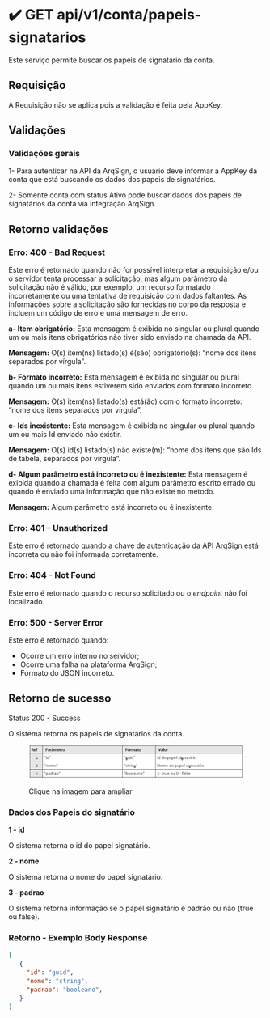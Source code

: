 # ✔️ GET api/v1/conta/papeis-signatarios

Este serviço permite buscar os papéis de signatário da conta.

## Requisição

A Requisição não se aplica pois a validação é feita pela AppKey.

## Validações

### &#x20;Validações gerais

&#x20;1- Para autenticar na API da ArqSign, o usuário deve informar a  AppKey da conta que está buscando os dados dos papeis de signatários.

&#x20;2- Somente conta com status Ativo pode buscar dados dos papeis de signatários da conta via integração ArqSign.

## Retorno validações

### Erro: 400 - Bad Request

Este erro é retornado quando não for possível interpretar a requisição e/ou o servidor tenta processar a solicitação, mas algum parâmetro da solicitação não é válido, por exemplo, um recurso formatado incorretamente ou uma tentativa de requisição com dados faltantes. As informações sobre a solicitação são fornecidas no corpo da resposta e incluem um código de erro e uma mensagem de erro.

**a- Item obrigatório:** Esta mensagem é exibida no singular ou plural quando um ou mais itens obrigatórios não tiver sido enviado na chamada da API.

**Mensagem:** O(s) item(ns) listado(s) é(são) obrigatório(s): “nome dos itens separados por vírgula”.

**b- Formato incorreto:** Esta mensagem é exibida no singular ou plural quando um ou mais itens estiverem sido enviados com formato incorreto.

**Mensagem:** O(s) item(ns) listado(s) está(ão) com o formato incorreto: “nome dos itens separados por vírgula”.

**c- Ids inexistente:** Esta mensagem é exibida no singular ou plural quando um ou mais Id enviado não existir.

**Mensagem:** O(s) id(s) listado(s) não existe(m): “nome dos itens que são Ids de tabela, separados por vírgula”.

**d- Algum parâmetro está incorreto ou é inexistente:** Esta mensagem é exibida quando a chamada é feita com algum parâmetro escrito errado ou quando é enviado uma informação que não existe no método.

**Mensagem:** Algum parâmetro está incorreto ou é inexistente.

### Erro: 401 – Unauthorized

Este erro é retornado quando a chave de autenticação da API ArqSign está incorreta ou não foi informada corretamente.

### Erro: 404 - Not Found

Este erro é retornado quando o recurso solicitado ou o _endpoint_ não foi localizado.

### Erro: 500 - Server Error

Este erro é retornado quando:

* Ocorre um erro interno no servidor;
* Ocorre uma falha na plataforma ArqSign;
* Formato do JSON incorreto.

## Retorno de sucesso

Status 200 - Success

&#x20;O sistema retorna os papeis de signatários da conta.

<figure><img src="../../../../.gitbook/assets/image (2).png" alt=""><figcaption><p>Clique na imagem para ampliar</p></figcaption></figure>

### Dados dos Papeis do signatário

&#x20;**1 - id**

O sistema retorna o id do papel signatário.

&#x20; **2 - nome**

O sistema retorna o nome do papel signatário.

&#x20; **3 - padrao**

O sistema retorna informação se o papel signatário é padrão ou não (true ou false).

### &#x20;Retorno - Exemplo Body Response

```json
[
   {
     "id": "guid",
     "nome": "string",
     "padrao": "booleano",
   }
]
```

